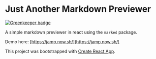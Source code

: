 # Just Another Markdown Previewer

[![Greenkeeper badge](https://badges.greenkeeper.io/spences10/jamp.svg)](https://greenkeeper.io/)

A simple markdown previewer in react using the `marked` package.

Demo here: [https://jamp.now.sh/](https://jamp.now.sh/)

This project was bootstrapped with [Create React App](https://github.com/facebookincubator/create-react-app).

